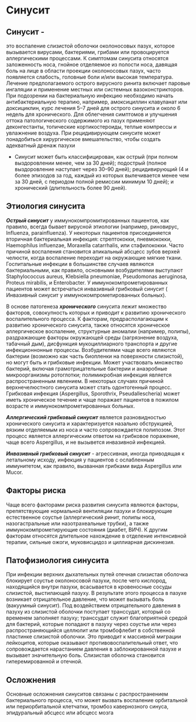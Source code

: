 # **Синусит**

## **Синусит** - 

это воспаление слизистой оболочки околоносовых пазух, которое вызывается вирусами, бактериями, грибами или провоцируется аллергическими процессами. К симптомам синусита относятся заложенность носа, гнойное отделяемое из полости носа, давящая боль на лице в области проекции околоносовых пазух, часто появляется слабость, головные боли и/или высокая температура. Лечение предполагаемого острого вирусного ринита включает паровые ингаляции и применение местных или системных вазоконстрикторов. При подозрении на бактериальную инфекцию необходимо начать антибактериальную терапию, например, амоксициллин клавуланат или доксициклин, курс лечения 5–7 дней для острого синусита и около 6 недель для хронического. Для облегчения симптомов и улучшения оттока патологического содержимого из пазух применяют деконгестанты, топические кортикостероиды, теплые компрессы и увлажнение воздуха. При рецидивирующем синусите может понадобиться хирургическое вмешательство, чтобы создать адекватный дренаж пазухи

* Синусит может быть классифицирован, как острый (при полном выздоровлении менее, чем за 30 дней); подострый (полное выздоровление наступает через 30–90 дней); рецидивирующий (4 и более эпизодов за год, каждый из которых вылечивается менее чем за 30 дней, с периодом полной ремиссии минимум 10 дней); и хронический (длительность более 90 дней).

## **Этиология синусита**

***Острый синусит*** у иммунокомпромитированных пациентов, как правило, всегда бывает вирусной этиологии (например, риновирус, Influenza, parainfluenza). У некоторых пациентов присоединяется вторичная бактериальная инфекция: стрептококки, пневмококки, Haemophilus influenzae, Moraxella catarrhalis, или стафилококки. Часто причиной воспаления становится апикальный абсцесс зубов верхей челюсти, когда воспаление переходит на окружающие мягкие ткани. Госпитальные инфекции в большинстве случаев являются бактериальными, как правило, основными возбудителями выступают Staphylococcus aureus, Klebsiella pneumoniae, Pseudomonas aeruginosa, Proteus mirabilis, и Enterobacter. У иммунокомпрометированных пациентов может встречаться инвазивный грибковый синусит ( Инвазивный синусит у иммунокомпрометированных больных).

В основе патогенеза ***хронического*** синусита лежит множество факторов, совокупность которых и приводит к развитию хронического воспалительного процесса. К факторам, предрасполагающим к развитию хронического синусита, также относятся хроническое аллергическое воспаление, структурные аномалии (например, полипы), раздражающие факторы окружающей среды (загрязнение воздуха, табачный дым), дисфункция мукоциллиарного транспорта и другие инфекционнонные процессы. Возбудителями чаще всего являются бактерии (возможно как часть биопленки на поверхности слизистой), но могут быть и грибковые инфекции. Может участвовать множество бактерий, включая грамотрицательные бактерии и анаэробные микроорганизмы ротоглотки; полимикробная инфекция является распространенным явлением. В некоторых случаях причиной верхнечелюстного синусита может стать одонтогенный процесс. Грибковая инфекция (Aspergillus, Sporothrix, Pseudallescheria) может иметь хроническое течение и чаще поражает пациентов в пожилом возрасте и иммунокомпрометированных больных.

***Аллергический грибковый синусит*** является разновидностью хронического синусита и характеризуется назально обструкцией, вязким отделяемым из носа и часто сопровождается полипозом. Этот процесс является аллергическим ответом на грибковое поражение, чаще всего Aspergillus, и не вызывется инвазивной инфекцией.

***Инвазивный грибковый синусит*** - агрессивная, иногда приводящая к летальному исходу, инфекция у пациентов с ослабленным иммунитетом, как правило, вызванная грибками вида Aspergillus или Mucor.

## **Факторы риска**

Чаще всего факторами риска развития синусита являются факторы, препятствующие нормальной вентиляции пазухи и блокирующие естественное соустье (аллергический ринит, полипы носа, назогастральные или назотрахеальные трубки), а также иммунокомпрометирующие состояния (диабет, ВИЧ). К другим факторам относятся длительное нахождение в отделение интенсивной терапии, сильные ожоги, муковисцидоз и циллиарная дискинезия.

## **Патофизиология синусита**

При инфекции верхних дыхательных путей отечная слизистая оболочка блокирует соустье околоносовой пазухи, после чего кислород, находящийся внутри пазухи, всасывается в кровеносные сосуды слизистой, выстилающей пазуху. В результате этого процесса в пазухе возникает отрицательное давление, что может вызывать боль (вакуумный синусит). Под воздействием отрицательного давления в пазуху из слизистой оболочки поступает транссудат, который со временем заполняет пазуху; транссудат служит благоприятной средой для бактерий, которые попадают в пазуху через соустье или через распространяющийся целлюлит или тромбофлебит в собственной пластинке слизистой оболочки. Это приводит к массивной миграции лейкоцитов, которые оказывают противовоспалительный ответ, что сопровождается нарастанием давления в заблокированной пазухе и вызывает значительную боль. Слизистая оболочка становится гиперемированной и отечной.

## Осложнения

Основные осложнения синуситов связаны с распространением бактериального процесса, что может вызвать воспаление орбитальной или периорбитальной клетчатки, тромбоз кавернозного синуса, эпидуральный абсцесс или абсцесс мозга